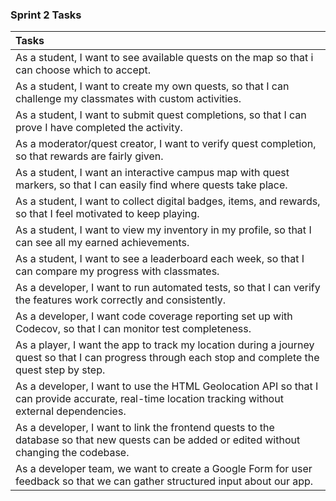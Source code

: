 ### Sprint 2 Tasks

| Tasks                                                                                                                                                 |
| :---------------------------------------------------------------------------------------------------------------------------------------------------- |
| As a student, I want to see available quests on the map so that i can choose which to accept.                                            |
| As a student, I want to create my own quests, so that I can challenge my classmates with custom activities.                                           |
| As a student, I want to submit quest completions, so that I can prove I have completed the activity.                                                  |
| As a moderator/quest creator, I want to verify quest completion, so that rewards are fairly given.                                                    |
| As a student, I want an interactive campus map with quest markers, so that I can easily find where quests take place.                                 |
| As a student, I want to collect digital badges, items, and rewards, so that I feel motivated to keep playing.                                         |
| As a student, I want to view my inventory in my profile, so that I can see all my earned achievements.                                                |
| As a student, I want to see a leaderboard each week, so that I can compare my progress with classmates.                                               |
| As a developer, I want to run automated tests, so that I can verify the features work correctly and consistently.                                     |
| As a developer, I want code coverage reporting set up with Codecov, so that I can monitor test completeness.                                          |
| As a player, I want the app to track my location during a journey quest so that I can progress through each stop and complete the quest step by step. |
| As a developer, I want to use the HTML Geolocation API so that I can provide accurate, real-time location tracking without external dependencies.     |
| As a developer, I want to link the frontend quests to the database so that new quests can be added or edited without changing the codebase.           |
| As a developer team, we want to create a Google Form for user feedback so that we can gather structured input about our app.                          |

